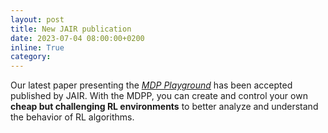 ```yaml
---
layout: post
title: New JAIR publication
date: 2023-07-04 08:00:00+0200
inline: True
category: 
---
```


Our latest paper presenting the *<a href="https://jair.org/index.php/jair/article/view/14314">MDP Playground</a>* has been accepted published by JAIR.
With the MDPP, you can create and control your own **cheap but challenging RL environments** to better analyze and understand the behavior of RL algorithms.